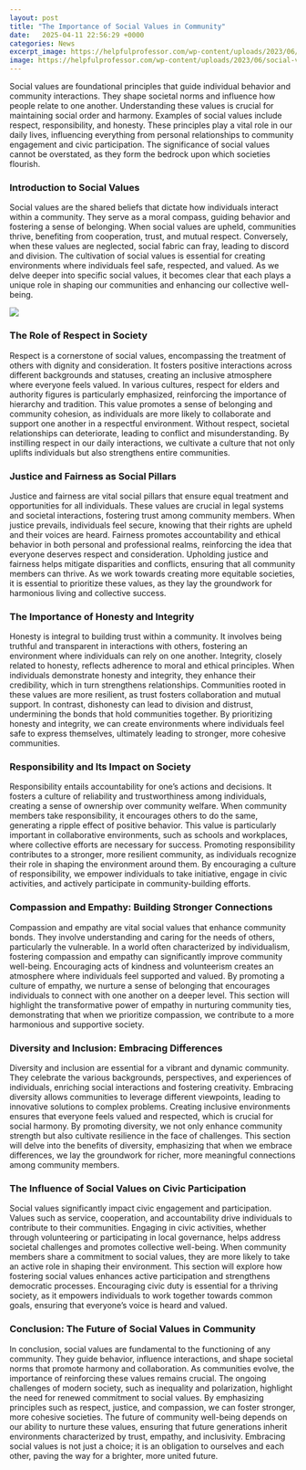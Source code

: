 ```yaml
---
layout: post
title: "The Importance of Social Values in Community"
date:   2025-04-11 22:56:29 +0000
categories: News
excerpt_image: https://helpfulprofessor.com/wp-content/uploads/2023/06/social-values-1024x724.jpg
image: https://helpfulprofessor.com/wp-content/uploads/2023/06/social-values-1024x724.jpg
---
```


Social values are foundational principles that guide individual behavior and community interactions. They shape societal norms and influence how people relate to one another. Understanding these values is crucial for maintaining social order and harmony. Examples of social values include respect, responsibility, and honesty. These principles play a vital role in our daily lives, influencing everything from personal relationships to community engagement and civic participation. The significance of social values cannot be overstated, as they form the bedrock upon which societies flourish.
### Introduction to Social Values
Social values are the shared beliefs that dictate how individuals interact within a community. They serve as a moral compass, guiding behavior and fostering a sense of belonging. When social values are upheld, communities thrive, benefiting from cooperation, trust, and mutual respect. Conversely, when these values are neglected, social fabric can fray, leading to discord and division. The cultivation of social values is essential for creating environments where individuals feel safe, respected, and valued. As we delve deeper into specific social values, it becomes clear that each plays a unique role in shaping our communities and enhancing our collective well-being.

![](https://helpfulprofessor.com/wp-content/uploads/2023/06/social-values-1024x724.jpg)
### The Role of Respect in Society
Respect is a cornerstone of social values, encompassing the treatment of others with dignity and consideration. It fosters positive interactions across different backgrounds and statuses, creating an inclusive atmosphere where everyone feels valued. In various cultures, respect for elders and authority figures is particularly emphasized, reinforcing the importance of hierarchy and tradition. This value promotes a sense of belonging and community cohesion, as individuals are more likely to collaborate and support one another in a respectful environment. Without respect, societal relationships can deteriorate, leading to conflict and misunderstanding. By instilling respect in our daily interactions, we cultivate a culture that not only uplifts individuals but also strengthens entire communities.
### Justice and Fairness as Social Pillars
Justice and fairness are vital social pillars that ensure equal treatment and opportunities for all individuals. These values are crucial in legal systems and societal interactions, fostering trust among community members. When justice prevails, individuals feel secure, knowing that their rights are upheld and their voices are heard. Fairness promotes accountability and ethical behavior in both personal and professional realms, reinforcing the idea that everyone deserves respect and consideration. Upholding justice and fairness helps mitigate disparities and conflicts, ensuring that all community members can thrive. As we work towards creating more equitable societies, it is essential to prioritize these values, as they lay the groundwork for harmonious living and collective success.
### The Importance of Honesty and Integrity
Honesty is integral to building trust within a community. It involves being truthful and transparent in interactions with others, fostering an environment where individuals can rely on one another. Integrity, closely related to honesty, reflects adherence to moral and ethical principles. When individuals demonstrate honesty and integrity, they enhance their credibility, which in turn strengthens relationships. Communities rooted in these values are more resilient, as trust fosters collaboration and mutual support. In contrast, dishonesty can lead to division and distrust, undermining the bonds that hold communities together. By prioritizing honesty and integrity, we can create environments where individuals feel safe to express themselves, ultimately leading to stronger, more cohesive communities.
### Responsibility and Its Impact on Society
Responsibility entails accountability for one’s actions and decisions. It fosters a culture of reliability and trustworthiness among individuals, creating a sense of ownership over community welfare. When community members take responsibility, it encourages others to do the same, generating a ripple effect of positive behavior. This value is particularly important in collaborative environments, such as schools and workplaces, where collective efforts are necessary for success. Promoting responsibility contributes to a stronger, more resilient community, as individuals recognize their role in shaping the environment around them. By encouraging a culture of responsibility, we empower individuals to take initiative, engage in civic activities, and actively participate in community-building efforts.
### Compassion and Empathy: Building Stronger Connections
Compassion and empathy are vital social values that enhance community bonds. They involve understanding and caring for the needs of others, particularly the vulnerable. In a world often characterized by individualism, fostering compassion and empathy can significantly improve community well-being. Encouraging acts of kindness and volunteerism creates an atmosphere where individuals feel supported and valued. By promoting a culture of empathy, we nurture a sense of belonging that encourages individuals to connect with one another on a deeper level. This section will highlight the transformative power of empathy in nurturing community ties, demonstrating that when we prioritize compassion, we contribute to a more harmonious and supportive society.
### Diversity and Inclusion: Embracing Differences
Diversity and inclusion are essential for a vibrant and dynamic community. They celebrate the various backgrounds, perspectives, and experiences of individuals, enriching social interactions and fostering creativity. Embracing diversity allows communities to leverage different viewpoints, leading to innovative solutions to complex problems. Creating inclusive environments ensures that everyone feels valued and respected, which is crucial for social harmony. By promoting diversity, we not only enhance community strength but also cultivate resilience in the face of challenges. This section will delve into the benefits of diversity, emphasizing that when we embrace differences, we lay the groundwork for richer, more meaningful connections among community members.
### The Influence of Social Values on Civic Participation
Social values significantly impact civic engagement and participation. Values such as service, cooperation, and accountability drive individuals to contribute to their communities. Engaging in civic activities, whether through volunteering or participating in local governance, helps address societal challenges and promotes collective well-being. When community members share a commitment to social values, they are more likely to take an active role in shaping their environment. This section will explore how fostering social values enhances active participation and strengthens democratic processes. Encouraging civic duty is essential for a thriving society, as it empowers individuals to work together towards common goals, ensuring that everyone’s voice is heard and valued.
### Conclusion: The Future of Social Values in Community
In conclusion, social values are fundamental to the functioning of any community. They guide behavior, influence interactions, and shape societal norms that promote harmony and collaboration. As communities evolve, the importance of reinforcing these values remains crucial. The ongoing challenges of modern society, such as inequality and polarization, highlight the need for renewed commitment to social values. By emphasizing principles such as respect, justice, and compassion, we can foster stronger, more cohesive societies. The future of community well-being depends on our ability to nurture these values, ensuring that future generations inherit environments characterized by trust, empathy, and inclusivity. Embracing social values is not just a choice; it is an obligation to ourselves and each other, paving the way for a brighter, more united future.